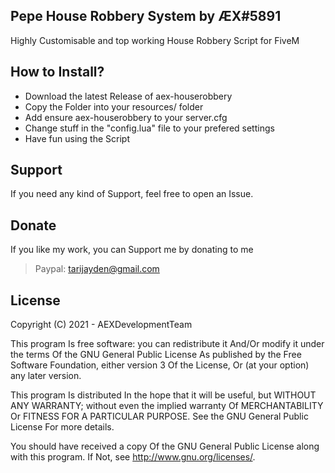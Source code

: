 Pepe House Robbery System by ÆX#5891
-
Highly Customisable and top working House Robbery Script for FiveM

How to Install?
-
* Download the latest Release of aex-houserobbery
* Copy the Folder into your resources/ folder
* Add ensure aex-houserobbery to your server.cfg
* Change stuff in the "config.lua" file to your prefered settings
* Have fun using the Script 

Support
-
If you need any kind of Support, feel free to open an Issue.

Donate
-
If you like my work, you can Support me by donating to me
> Paypal: tarijayden@gmail.com

License
-
Copyright (C) 2021 - AEXDevelopmentTeam

This program Is free software: you can redistribute it And/Or modify it under the terms Of the GNU General Public License As published by the Free Software Foundation, either version 3 Of the License, Or (at your option) any later version.

This program Is distributed In the hope that it will be useful, but WITHOUT ANY WARRANTY; without even the implied warranty Of MERCHANTABILITY Or FITNESS FOR A PARTICULAR PURPOSE. See the GNU General Public License For more details.

You should have received a copy Of the GNU General Public License along with this program. If Not, see http://www.gnu.org/licenses/.
